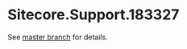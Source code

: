 # Sitecore.Support.183327

See [master branch](https://github.com/sitecoresupport/Sitecore.Support.183327) for details.